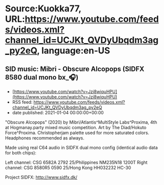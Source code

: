 # Source:Kuokka77, URL:https://www.youtube.com/feeds/videos.xml?channel_id=UCJKt_QVDyUbqdm3ag_py2eQ, language:en-US

## SID music: Mibri - Obscure Alcopops (SIDFX 8580 dual mono bx_🎧)
 - [https://www.youtube.com/watch?v=Jzi8wiquHPU](https://www.youtube.com/watch?v=Jzi8wiquHPU)
 - RSS feed: https://www.youtube.com/feeds/videos.xml?channel_id=UCJKt_QVDyUbqdm3ag_py2eQ
 - date published: 2021-01-04 00:00:00+00:00

"Obscure Alcopops" (2020) by Mibri/Atlantis^MultiStyle Labs^Proxima, 4th at Hogmanay.party mixed music competition. Art by The Diad/Hokuto Force^Proxima. Christopherjam palette used for more saturated colors. Headphones recommended as always.

Made using real C64 audio in SIDFX dual mono config (identical audio data for both chips):

Left channel: CSG 6582A 2792 25/Philippines NM235N18 1200T
Right channel: CSG 8580R5 0590 25/Hong Kong HH032232 HC-30

Project SIDFX:
http://www.sidfx.dk/

